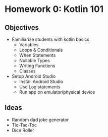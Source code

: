 # **Homework 0: Kotlin 101**

## Objectives

- Familiarize students with kotlin basics
  - Variables
  - Loops & Conditionals
  - When Statements
  - Nullable Types
  - Writing Functions
  - Classes
- Setup Android Studio
  - Install Android Studio
  - Use Log statements
  - Run app on emulator/physical device

## Ideas

- Random dad joke generator
- Tic-Tac-Toc
- Dice Roller
